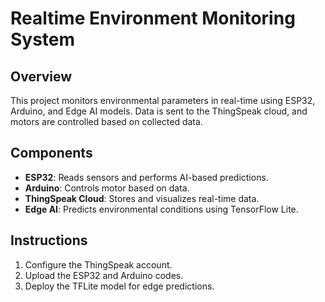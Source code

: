 # Realtime Environment Monitoring System

## Overview
This project monitors environmental parameters in real-time using ESP32, Arduino, and Edge AI models. Data is sent to the ThingSpeak cloud, and motors are controlled based on collected data.

## Components
- **ESP32**: Reads sensors and performs AI-based predictions.
- **Arduino**: Controls motor based on data.
- **ThingSpeak Cloud**: Stores and visualizes real-time data.
- **Edge AI**: Predicts environmental conditions using TensorFlow Lite.

## Instructions
1. Configure the ThingSpeak account.
2. Upload the ESP32 and Arduino codes.
3. Deploy the TFLite model for edge predictions.

